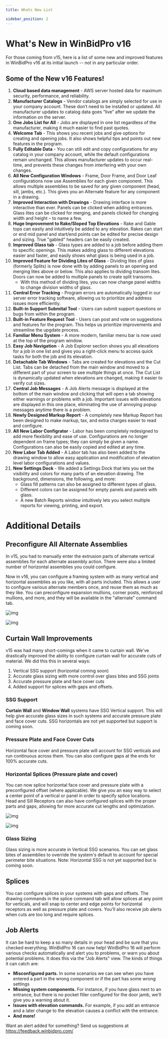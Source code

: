 ```yaml
---
title: Whats New List

sidebar_position: 2
---
```


# What's New in WinBidPro v16

For those coming from v15, here is a list of some new and improved features in WinBidPro v16 at its initial launch -- not in any particular order.

## Some of the New v16 Features!
1. **Cloud based data management** - AWS server hosted data for maximum security, performance, and reliability.
2. **Manufacturer Catalogs** - Vendor catalogs are simply selected for use in your company account. These don’t need to be installed or updated. All manufacturer updates to catalog data goes “live” after we update the information on the server.
3. **One Jobs List for All** - Jobs are displayed in one list regardless of the manufacturer, making it much easier to find past quotes.
4. **Welcome Tab** - This shows you recent jobs and give options for creating and opening jobs. It also shows helpful tips and points out new features in the program.
5. **Fully Editable Data** - You can still edit and copy configurations for any catalog in your company account, while the default configurations remain unchanged. This allows manufacturer updates to occur real-time, and prevents these changes from interfering with your own changes.
6. **All New Configuration Windows** - Frame, Door Frame, and Door Leaf configurations now use Assemblies for each given component. This allows multiple assemblies to be saved for any given component (head, sill, jambs, etc.). This gives you an Alternate feature for any component in a drawing.
7. **Improved Interaction with Drawings** - Drawing interface is more interactive than ever. Panels can be clicked when adding entrances. Glass lites can be clicked for merging, and panels clicked for changing width and height – to name a few.
8. **Huge Improvement to Rake/Sloped Top Elevations** - Rake and Gable tops can easily and intuitively be added to any elevation. Rakes can start or end mid panel and start/end points can be edited for precise design and sizing. True "gabled" headers can be easily created.
9. **Improved Glass tab** - Glass types are added to a job before adding them to specific openings. This makes adding glass to different elevations easier and faster, and easily shows what glass is being used in a job.
10. **Improved Feature for Dividing Lites of Glass** - Dividing lites of glass (formerly Splits) is now done with by adding panels to an opening and merging lites above or below. This also applies to dividing transom lites. Doors can now be added to multiple panels to create split transoms.
	* With this method of dividing lites, you can now change panel widths to change division widths of glass.
11. **Central Error Tracking** - Program errors are automatically logged in our server error tracking software, allowing us to prioritize and address issues more efficiently.
12. **Built-in Support Submital Tool** - Users can submit support questions or bugs from within the program.
13. **Built-in Feature Request Tool** - Users can post and vote on suggestions and features for the program. This helps us prioritize improvements and streamline the upgdate process.
14. **Familiar Menu System** - A more modern, familiar menu bar is now used at the top of the program window.
15. **Easy Job Navigation** - A Job Explorer section shows you all elevations for a job in one list and gives you a right-click menu to access quick tasks for both the job and its elevation.
16. **Detachable Tab Windows** - Tabs are created for elevations and the Cut List. Tabs can be detached from the main window and moved to a different part of your screen to see multiple things at once. The Cut List is dynamically updated when elevations are changed, making it easier to verify cut sizes. 
17. **Central Job Messages** - A Job Alerts message is displayed at the bottom of the main window and clicking that will open a tab showing either warnings or problems with a job. Important issues with elevations are displayed in this one place, eliminating the use of annoying popup messages anytime there is a problem.
18. **Newly Designed Markup Report** - A completely new Markup Report has been designed to make markup, tax, and extra charges easier to read and configure.
19. **All New Labor Configrator** - Labor has been completely redesigned to add more flexibility and ease of use. Configurations are no longer dependent on frame types; they can simply be given a name. Configurations can also be easily copied and edited at any time.
20. **New Labor Tab Added** - A Labor tab has also been added to the drawing window to allow easy application and modification of elevation level labor configurations and values. 
21. **New Settings Dock** - We added a Settings Dock that lets you set the visibility and colors for many parts of an elevation drawing. The background, dimensions, the following, and more: 
    * Glass fill patterns can also be assigned to different types of glass.
    * Different colors can be assigned for empty panels and panels with glass.
    * A new Batch Reports window intuitively lets you select multiple reports for viewing, printing, and export.




# Additional Details
## Preconfigure All Alternate Assemblies

In v15, you had to manually enter the extrusion parts of alternate vertical assemblies for each alternate assembly action. There were also a limited number of horizontal assemblies you could configure.

Now in v16, you can configure a framing system with as many vertical and horizontal assemblies as you like, with all parts included. This allows a user to configure various alternate members once, and reuse them as much as they like. You can preconfigure expansion mullions, corner posts, reinforced mullions, and more, and they will be available in the "alternate" command tab.

![img](../static/screenshots/hoz-assemblies.png)

![img](../static/screenshots/pick-assembly.png)

## Curtain Wall Improvements

v15 was had many short-comings when it came to curtain wall. We've drastically improved the ability to configure curtain wall for accurate cuts of material. We did this this in several ways:

1. Vertical SSG support (horizontal coming soon)
2. Accurate glass sizing with more control over glass bites and SSG joints
3. Accurate pressure plate and face cover cuts
4. Added support for splices with gaps and offsets.

### SSG Support

**Curtain Wall** and **Window Wall** systems have SSG Vertical support. This will help give accurate glass sizes in such systems and accurate pressure plate and face cover cuts. SSG horizontals are not yet supported but support is coming soon.

### Pressure Plate and Face Cover Cuts

Horizontal face cover and pressure plate will account for SSG verticals and run continuous across them. You can also configure gaps at the ends for 100% accurate cuts.

### Horizontal Splices (Pressure plate and cover)

You can now splice horizontal face cover and pressure plate with a preconfigured offset (where applicable). We give you an easy way to select a center point of a vertical or panel in order to specify splice locations. Head and Sill Receptors can also have configured splices with the proper parts and gaps, allowing for more accurate cut lengths and optimization.

![img](../static/screenshots/head-recept.png)

![img](../static/screenshots/splice-config.png)

### Glass Sizing

Glass sizing is more accurate in Vertical SSG scenarios. You can set glass bites of assemblies to override the system's default to account for special perimeter bite situations. Note: Horizontal SSG is not yet supported but is coming soon.

## Splices

You can configure splices in your systems with gaps and offsets. The drawing commands in the splice command tab will allow splices at any point for verticals, and will snap to center and edge points for horizontal receptors as well as pressure plate and covers. You'll also receive job alerts when cuts are too long and require splices.

## Job Alerts

It can be hard to keep a so many details in your head and be sure that you checked everything. WinBidPro 16 can now help! WinBidPro 16 will perform various checks automatically and alert you to problems, or warn you about potential problems. It does this via the "Job Alerts" view. The kinds of things it can catch are:

* **Misconfigured parts.** In some scenarios we can see when you have entered a part in the wrong component or if the part has some wrong settings
* **Missing system components.** For instance, if you have glass next to an entrance, but there is no pocket filler configured for the door jamb, we'll give you a warning about it.
* **Issues with elevation commands.** For example, if you add an entrance and a later change to the elevation causes a conflict with the entrance.
* **And more!**

Want an alert added for something? Send us suggestions at https://feedback.winbidpro.com/
